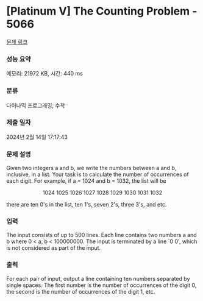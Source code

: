 # [Platinum V] The Counting Problem - 5066 

[문제 링크](https://www.acmicpc.net/problem/5066) 

### 성능 요약

메모리: 21972 KB, 시간: 440 ms

### 분류

다이나믹 프로그래밍, 수학

### 제출 일자

2024년 2월 14일 17:17:43

### 문제 설명

<p>Given two integers a and b, we write the numbers between a and b, inclusive, in a list. Your task is to calculate the number of occurrences of each digit. For example, if a = 1024 and b = 1032, the list will be </p>

<p style="text-align: center;">1024 1025 1026 1027 1028 1029 1030 1031 1032</p>

<p>there are ten 0's in the list, ten 1's, seven 2's, three 3's, and etc.</p>

### 입력 

 <p>The input consists of up to 500 lines. Each line contains two numbers a and b where 0 < a, b < 100000000. The input is terminated by a line `0 0', which is not considered as part of the input.</p>

### 출력 

 <p>For each pair of input, output a line containing ten numbers separated by single spaces. The first number is the number of occurrences of the digit 0, the second is the number of occurrences of the digit 1, etc.</p>

